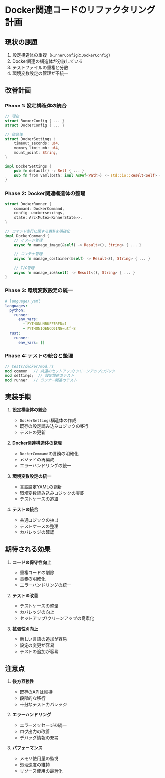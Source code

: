 # Docker関連コードのリファクタリング計画

## 現状の課題
1. 設定構造体の重複（`RunnerConfig`と`DockerConfig`）
2. Docker関連の構造体が分散している
3. テストファイルの重複と分散
4. 環境変数設定の管理が不統一

## 改善計画

### Phase 1: 設定構造体の統合
```rust
// 現在
struct RunnerConfig { ... }
struct DockerConfig { ... }

// 統合後
struct DockerSettings {
    timeout_seconds: u64,
    memory_limit_mb: u64,
    mount_point: String,
}

impl DockerSettings {
    pub fn default() -> Self { ... }
    pub fn from_yaml(path: impl AsRef<Path>) -> std::io::Result<Self> { ... }
}
```

### Phase 2: Docker関連構造体の整理
```rust
struct DockerRunner {
    command: DockerCommand,
    config: DockerSettings,
    state: Arc<Mutex<RunnerState>>,
}

// コマンド実行に関する責務を明確化
impl DockerCommand {
    // イメージ管理
    async fn manage_image(&self) -> Result<(), String> { ... }
    
    // コンテナ管理
    async fn manage_container(&self) -> Result<(), String> { ... }
    
    // I/O管理
    async fn manage_io(&self) -> Result<(), String> { ... }
}
```

### Phase 3: 環境変数設定の統一
```yaml
# languages.yaml
languages:
  python:
    runner:
      env_vars:
        - PYTHONUNBUFFERED=1
        - PYTHONIOENCODING=utf-8
  rust:
    runner:
      env_vars: []
```

### Phase 4: テストの統合と整理
```rust
// tests/docker/mod.rs
mod common;  // 共通のセットアップ/クリーンアップロジック
mod settings;  // 設定関連のテスト
mod runner;  // ランナー関連のテスト
```

## 実装手順

1. **設定構造体の統合**
   - `DockerSettings`構造体の作成
   - 既存の設定読み込みロジックの移行
   - テストの更新

2. **Docker関連構造体の整理**
   - `DockerCommand`の責務の明確化
   - メソッドの再編成
   - エラーハンドリングの統一

3. **環境変数設定の統一**
   - 言語設定YAMLの更新
   - 環境変数読み込みロジックの実装
   - テストケースの追加

4. **テストの統合**
   - 共通ロジックの抽出
   - テストケースの整理
   - カバレッジの確認

## 期待される効果

1. **コードの保守性向上**
   - 重複コードの削除
   - 責務の明確化
   - エラーハンドリングの統一

2. **テストの改善**
   - テストケースの整理
   - カバレッジの向上
   - セットアップ/クリーンアップの簡素化

3. **拡張性の向上**
   - 新しい言語の追加が容易
   - 設定の変更が容易
   - テストの追加が容易

## 注意点

1. **後方互換性**
   - 既存のAPIは維持
   - 段階的な移行
   - 十分なテストカバレッジ

2. **エラーハンドリング**
   - エラーメッセージの統一
   - ログ出力の改善
   - デバッグ情報の充実

3. **パフォーマンス**
   - メモリ使用量の監視
   - 処理速度の維持
   - リソース使用の最適化 